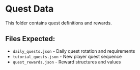 # Quest Data

This folder contains quest definitions and rewards.

## Files Expected:
- `daily_quests.json` - Daily quest rotation and requirements
- `tutorial_quests.json` - New player quest sequence
- `quest_rewards.json` - Reward structures and values
